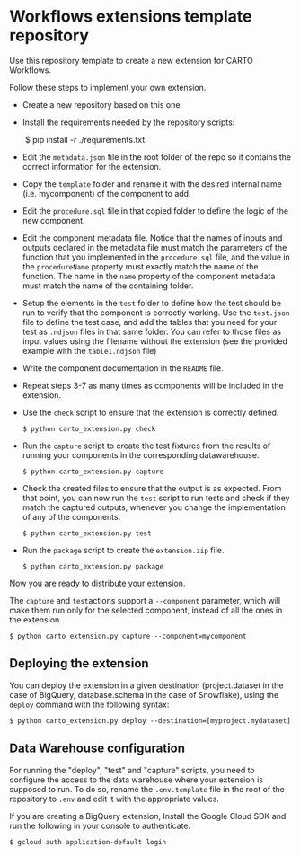 # Workflows extensions template repository

Use this repository template to create a new extension for CARTO Workflows.

Follow these steps to implement your own extension.

- Create a new repository based on this one.
- Install the requirements needed by the repository scripts:

  `$ pip install -r ./requirements.txt

- Edit the `metadata.json` file in the root folder of the repo so it contains the correct information for the extension.
- Copy the `template` folder and rename it with the desired internal name (i.e. mycomponent) of the component to add.
- Edit the `procedure.sql` file in that copied folder to define the logic of the new component.
- Edit the component metadata file. Notice that the names of inputs and outputs declared in the metadata file must match the parameters of the function that you implemented in the `procedure.sql` file, and the value in the `procedureName` property must exactly match the name of the function. The name in the `name` property of the component metadata must match the name of the containing folder.
- Setup the elements in the `test` folder to define how the test should be run to verify that the component is correctly working. Use the `test.json` file to define the test case, and add the tables that you need for your test as `.ndjson` files in that same folder. You can refer to those files as input values using the filename without the extension (see the provided example with the `table1.ndjson` file)
- Write the component documentation in the `README` file.
- Repeat steps 3-7 as many times as components will be included in the extension.
- Use the `check` script to ensure that the extension is correctly defined.

    `$ python carto_extension.py check`

- Run the `capture` script to create the test fixtures from the results of running your components in the corresponding datawarehouse.

    `$ python carto_extension.py capture`

- Check the created files to ensure that the output is as expected. From that point, you can now run the `test` script to run tests and check if they match the captured outputs, whenever you change the implementation of any of the components.

    `$ python carto_extension.py test`

- Run the `package` script to create the `extension.zip` file.

    `$ python carto_extension.py package`

Now you are ready to distribute your extension.

The `capture` and `test`actions support a `--component` parameter, which will make them run only for the selected component, instead of all the ones in the extension.

`$ python carto_extension.py capture --component=mycomponent`

## Deploying the extension

You can deploy the extension in a given destination (project.dataset in the case of BigQuery, database.schema in the case of Snowflake), using the `deploy` command with the following syntax:

`$ python carto_extension.py deploy --destination=[myproject.mydataset]`

## Data Warehouse configuration

For running the "deploy", "test" and "capture" scripts, you need to configure the access to the data warehouse where your extension is supposed to run. To do so, rename the `.env.template` file in the root of the repository to `.env` and edit it with the appropriate values.

If you are creating a BigQuery extension, Install the Google Cloud SDK and run the following in your console to authenticate:

`$ gcloud auth application-default login`


